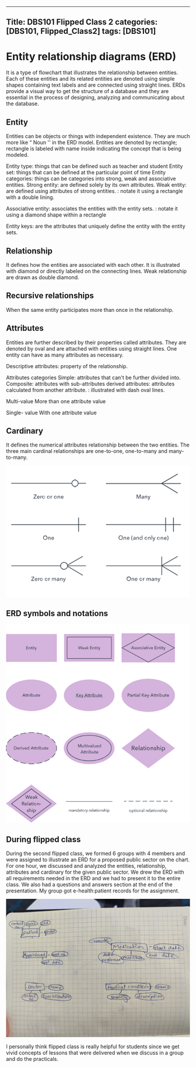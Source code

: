 ---
Title: DBS101 Flipped Class 2
categories: [DBS101, Flipped_Class2]
tags: [DBS101]
----

# Entity relationship diagrams (ERD)

It is a type of flowchart that illustrates the relationship between entities. Each of these entities and its related entities are denoted using simple shapes containing text labels and are connected using straight lines. ERDs provide a visual way to get the structure of a database and they are essential in the process of designing, analyzing and communicating about the database.

## Entity 
Entities can be objects or things with independent existence. They are much more like “ Noun '' in the ERD model. Entities are denoted by rectangle; rectangle is labeled with name inside indicating the concept that is being modeled. 

Entity type: things that can be defined such as teacher and student
Entity set: things that can be defined at the particular point of time
Entity categories: things can be categories into strong, weak and associative entities.
Strong entity: are defined solely by its own attributes.
Weak entity: are defined using attributes of strong entities. 
                   : notate it using a rectangle with a double lining.

Associative entity: associates the entities with the entity sets.
			    : notate it using a diamond shape within a rectangle


Entity keys: are the attributes that uniquely define the entity with the entity sets.

## Relationship
It defines how the entities are associated with each other. It is illustrated with diamond or directly labeled on the connecting lines. Weak relationship are drawn as double diamond.



## Recursive relationships

When the same entity participates more than once in the relationship.

## Attributes
Entities are further described by their properties called attributes. They are denoted by oval and are attached with entities using straight lines. One entity can have as many attributes as necessary.

Descriptive attributes: property of the relationship.

Attributes categories
Simple: attributes that can't be further divided into.
Composite: attributes with sub-attributes
derived attributes: attributes calculated from another attribute.
                            : illustrated with dash oval lines.



Multi-value 
More than one attribute value


Single- value
With one attribute value


## Cardinary 
It defines the numerical attributes relationship between the two entities.
The three main cardinal relationships are one-to-one, one-to-many and many-to-many.

![alt text](<../images/Screenshot from 2024-02-28 22-08-05.png>)

## ERD symbols and notations 

![alt text](<../images/Screenshot from 2024-02-29 11-31-23.png>)



## During flipped class
During the second flipped class, we formed 6 groups with 4 members and were assigned to illustrate an ERD for a proposed public sector on the chart. For one hour, we discussed and analyzed the entities, relationship, attributes and cardinary for the given public sector. We drew the ERD with all requirements needed in the ERD and we had to present it to the entire class.
We also had a questions and answers section at the end of the presentation. My group got e-health:patient records for the assignment.



![alt text](../images/photo_6266939425187544246_y.jpg)

I personally think flipped class is really helpful for students since we get vivid concepts of lessons that were delivered when we discuss in a group and do the practicals.


